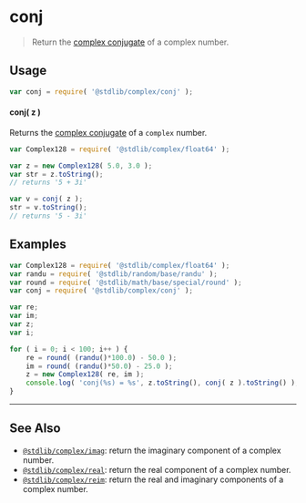 <!--

@license Apache-2.0

Copyright (c) 2018 The Stdlib Authors.

Licensed under the Apache License, Version 2.0 (the "License");
you may not use this file except in compliance with the License.
You may obtain a copy of the License at

   http://www.apache.org/licenses/LICENSE-2.0

Unless required by applicable law or agreed to in writing, software
distributed under the License is distributed on an "AS IS" BASIS,
WITHOUT WARRANTIES OR CONDITIONS OF ANY KIND, either express or implied.
See the License for the specific language governing permissions and
limitations under the License.

-->

# conj

> Return the [complex conjugate][complex-conjugate] of a complex number.

<!-- Section to include introductory text. Make sure to keep an empty line after the intro `section` element and another before the `/section` close. -->

<section class="intro">

</section>

<!-- /.intro -->

<!-- Package usage documentation. -->

<section class="usage">

## Usage

```javascript
var conj = require( '@stdlib/complex/conj' );
```

#### conj( z )

Returns the [complex conjugate][complex-conjugate] of a `complex` number.

```javascript
var Complex128 = require( '@stdlib/complex/float64' );

var z = new Complex128( 5.0, 3.0 );
var str = z.toString();
// returns '5 + 3i'

var v = conj( z );
str = v.toString();
// returns '5 - 3i'
```

</section>

<!-- /.usage -->

<!-- Package usage notes. Make sure to keep an empty line after the `section` element and another before the `/section` close. -->

<section class="notes">

</section>

<!-- /.notes -->

<!-- Package usage examples. -->

<section class="examples">

## Examples

<!-- eslint no-undef: "error" -->

```javascript
var Complex128 = require( '@stdlib/complex/float64' );
var randu = require( '@stdlib/random/base/randu' );
var round = require( '@stdlib/math/base/special/round' );
var conj = require( '@stdlib/complex/conj' );

var re;
var im;
var z;
var i;

for ( i = 0; i < 100; i++ ) {
    re = round( (randu()*100.0) - 50.0 );
    im = round( (randu()*50.0) - 25.0 );
    z = new Complex128( re, im );
    console.log( 'conj(%s) = %s', z.toString(), conj( z ).toString() );
}
```

</section>

<!-- /.examples -->

<!-- Section to include cited references. If references are included, add a horizontal rule *before* the section. Make sure to keep an empty line after the `section` element and another before the `/section` close. -->

<section class="references">

</section>

<!-- /.references -->

<!-- Section for related `stdlib` packages. Do not manually edit this section, as it is automatically populated. -->

<section class="related">

* * *

## See Also

-   [`@stdlib/complex/imag`][@stdlib/complex/imag]: return the imaginary component of a complex number.
-   [`@stdlib/complex/real`][@stdlib/complex/real]: return the real component of a complex number.
-   [`@stdlib/complex/reim`][@stdlib/complex/reim]: return the real and imaginary components of a complex number.

</section>

<!-- /.related -->

<!-- Section for all links. Make sure to keep an empty line after the `section` element and another before the `/section` close. -->

<section class="links">

[complex-conjugate]: https://en.wikipedia.org/wiki/Complex_conjugate

<!-- <related-links> -->

[@stdlib/complex/imag]: https://github.com/stdlib-js/stdlib/tree/develop/lib/node_modules/%40stdlib/complex/imag

[@stdlib/complex/real]: https://github.com/stdlib-js/stdlib/tree/develop/lib/node_modules/%40stdlib/complex/real

[@stdlib/complex/reim]: https://github.com/stdlib-js/stdlib/tree/develop/lib/node_modules/%40stdlib/complex/reim

<!-- </related-links> -->

</section>

<!-- /.links -->
